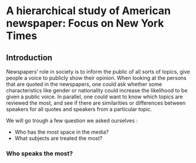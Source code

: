 <script src="https://cdn.plot.ly/plotly-2.6.3.min.js"></script>
# A hierarchical study of American newspaper: Focus on New York Times

## Introduction

Newspapers’ role in society is to inform the public of all sorts of topics, give people a voice to publicly show their opinion. When looking at the persons that are quoted in the newspapers, one could ask whether some characteristics like gender or nationality could increase the likelihood to be given a public voice. In parallel, one could want to know which topics are reviewed the most, and see if there are similarities or differences between speakers for all quotes and speakers from a particular topic. 

We will go trough a few question we asked ourselves : 
- Who has the most space in the media? 
- What subjects are treated the most? 

### Who speaks the most? 
<div markdown="0">
    <div id="1">
    </div>
    <style>
    
@property --num {
  syntax: "<integer>";
  initial-value: 0;
  inherits: false;
}

div#1 {
  animation: counter 5s infinite alternate ease-in-out;
  counter-reset: num var(--num);
  font: 800 40px system-ui;
  padding: 2rem;
}
div#1::after {
  content: counter(num)+"%";
}

@keyframes counter {
  from {
    --num: 0;
  }
  to {
    --num: 100;
  }
}
    </style
</div>
    
The distribution of the different nationalities of the speakers that are in the dataset is the following. It is grouped by the num of occurrences of the quotation, that is to say we counted a speaker X times if the quotation he·she is involved in appears X times. Almost the three quarters are american speakers. The main speakers come from America or Europe. The main ones correlate with the countries that have been awarded the price of "soft power" influence. As it can be seen in [wikipedia webpage](https://en.wikipedia.org/wiki/Soft_power), the last three different winners were: the USA, France and United Kingdom.

{% include_relative base__nationality_counting.html %}

Gender equality is sadly far from our dataset. The distribution of the different genders of the speakers is the following. For the rest of the analysis, genders other than male and female will be gathered in a "other" category as there are a really few of them.
{% include_relative base__gender_counting.html %}


{% include_relative base_occupation_counting.html %}
        
The distribution of the different work occupations of the speakers that are in the dataset is the following. It is grouped by the num of occurrences of the quotation, that is to say we counted a speaker X times if the quotation he·she is involved in appears X times. The split is more discrete but some work types stand out: half of the quotes are told by specific jobs which are all related to publishing something to a public. It is not surprising that people who first publish work publicly and already have a sort of relationship with the population are the ones that are the most quoted. 

        
        
        #### mettre barplot topic
The above barplot shows the distribution over the 20 first topics that were given by our BERTopic model. We see that the relationship between the USA and Russia takes up a lot of space in the New York Times. In second place, we find China and it capital. These two first topics dominate all others by far. It looks like New York Times is fond of ambiguous international relationships... Now look how impressive BERTopic is at clustering the other topics!
        
## Let's concentrate on economics topics : 
We've started by manually selecting some words related to economics.
{% include_relative wordcloud.html %}
We could then automatically select economic topics among the BERTopic generated ones and finally have XXX quotes characterised as "related to economics".
      
 
{% include_relative in_eco_topic_nationality_counting.html %}

{% include_relative in_eco_topics_gender_counting.html %}
 Gender inequality is very high in this fields !

 
{% include_relative in_eco_topics_occupation_counting.html %}
        
### Does it impact Economics ? 

{% include_relative dowjones1.html %}

        
    Our next analysis consists in zooming into the domain of economics and trying to infer common variation between the quotation frequency and the Dow Jones Index which is the oldest price-weighted measurement stock market index in the United States. Feel free to zoom into the plot by selecting a window. It’s obvious that the year 2017 was very rich in economic quotes and it seems related to a massive increase of the Dow Jones. The reasons for this increase are beyond the scope of this study but could be interesting to investigate.
{% include_relative dowjones_vs_quotes_2015-01-01-2020-04-16_.html %}
    
